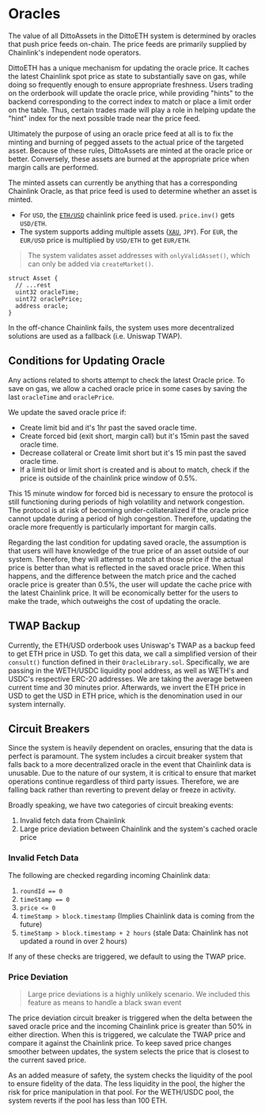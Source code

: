 # Oracles

The value of all DittoAssets in the DittoETH system is determined by oracles that push price feeds on-chain. The price feeds are primarily supplied by Chainlink's independent node operators.

DittoETH has a unique mechanism for updating the oracle price. It caches the latest Chainlink spot price as state to substantially save on gas, while doing so frequently enough to ensure appropriate freshness. Users trading on the orderbook will update the oracle price, while providing "hints" to the backend corresponding to the correct index to match or place a limit order on the table. Thus, certain trades made will play a role in helping update the "hint" index for the next possible trade near the price feed.

Ultimately the purpose of using an oracle price feed at all is to fix the minting and burning of pegged assets to the actual price of the targeted asset. Because of these rules, DittoAssets are minted at the oracle price or better. Conversely, these assets are burned at the appropriate price when margin calls are performed.

The minted assets can currently be anything that has a corresponding Chainlink Oracle, as that price feed is used to determine whether an asset is minted.

- For `USD`, the [`ETH/USD`](https://data.chain.link/ethereum/mainnet/crypto-usd/eth-usd) chainlink price feed is used. `price.inv()` gets `USD/ETH`.
- The system supports adding multiple assets ([`XAU`](https://data.chain.link/ethereum/mainnet/commodities/xau-usd), `JPY`). For `EUR`, the `EUR/USD` price is multiplied by `USD/ETH` to get `EUR/ETH`.

> The system validates asset addresses with `onlyValidAsset()`, which can only be added via `createMarket()`.

```solidity
struct Asset {
  // ...rest
  uint32 oracleTime;
  uint72 oraclePrice;
  address oracle;
}
```

In the off-chance Chainlink fails, the system uses more decentralized solutions are used as a fallback (i.e. Uniswap TWAP).

## Conditions for Updating Oracle

Any actions related to shorts attempt to check the latest Oracle price. To save on gas, we allow a cached oracle price in some cases by saving the last `oracleTime` and `oraclePrice`.

We update the saved oracle price if:

- Create limit bid and it's 1hr past the saved oracle time.
- Create forced bid (exit short, margin call) but it's 15min past the saved oracle time.
- Decrease collateral or Create limit short but it's 15 min past the saved oracle time.
- If a limit bid or limit short is created and is about to match, check if the price is outside of the chainlink price window of 0.5%.

This 15 minute window for forced bid is necessary to ensure the protocol is still functioning during periods of high volatility and network congestion. The protocol is at risk of becoming under-collateralized if the oracle price cannot update during a period of high congestion. Therefore, updating the oracle more frequently is particularly important for margin calls.

Regarding the last condition for updating saved oracle, the assumption is that users will have knowledge of the true price of an asset outside of our system. Therefore, they will attempt to match at those price if the actual price is better than what is reflected in the saved oracle price. When this happens, and the difference between the match price and the cached oracle price is greater than 0.5%, the user will update the cache price with the latest Chainlink price. It will be economically better for the users to make the trade, which outweighs the cost of updating the oracle.

## TWAP Backup

Currently, the ETH/USD orderbook uses Uniswap's TWAP as a backup feed to get ETH price in USD. To get this data, we call a simplified version of their `consult()` function defined in their `OracleLibrary.sol`. Specifically, we are passing in the WETH/USDC liquidity pool address, as well as WETH's and USDC's respective ERC-20 addresses. We are taking the average between current time and 30 minutes prior. Afterwards, we invert the ETH price in USD to get the USD in ETH price, which is the denomination used in our system internally.

## Circuit Breakers

Since the system is heavily dependent on oracles, ensuring that the data is perfect is paramount. The system includes a circuit breaker system that falls back to a more decentralized oracle in the event that Chainlink data is unusable. Due to the nature of our system, it is critical to ensure that market operations continue regardless of third party issues. Therefore, we are falling back rather than reverting to prevent delay or freeze in activity.

Broadly speaking, we have two categories of circuit breaking events:

1. Invalid fetch data from Chainlink
2. Large price deviation between Chainlink and the system's cached oracle price

### Invalid Fetch Data

The following are checked regarding incoming Chainlink data:

1. `roundId == 0`
2. `timeStamp == 0`
3. `price <= 0`
4. `timeStamp > block.timestamp` (Implies Chainlink data is coming from the future)
5. `timeStamp > block.timestamp + 2 hours` (stale Data: Chainlink has not updated a round in over 2 hours)

If any of these checks are triggered, we default to using the TWAP price.

### Price Deviation

> Large price deviations is a highly unlikely scenario. We included this feature as means to handle a black swan event

The price deviation circuit breaker is triggered when the delta between the saved oracle price and the incoming Chainlink price is greater than 50% in either direction. When this is triggered, we calculate the TWAP price and compare it against the Chainlink price. To keep saved price changes smoother between updates, the system selects the price that is closest to the current saved price.

As an added measure of safety, the system checks the liquidity of the pool to ensure fidelity of the data. The less liquidity in the pool, the higher the risk for price manipulation in that pool. For the WETH/USDC pool, the system reverts if the pool has less than 100 ETH.
